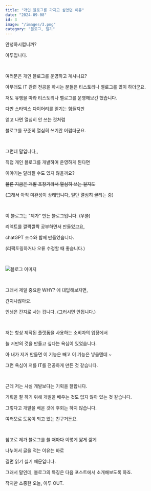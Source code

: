 ```yaml
---
title: "개인 블로그를 가지고 싶었던 이유"
date: "2024-09-08"
id: 3
image: "/images/3.png"
category: "블로그, 일기"
---
```


안녕하시렵니까?

아투입니다.

<br/>

여러분은 개인 블로그를 운영하고 계시나요?

아무래도 IT 관련 전공을 하시는 분들은 티스토리나 벨로그를 많이 하더군요.

저도 유행을 따라 티스토리나 벨로그를 운영해보긴 했습니다.

다만 스타벅스 다이어리를 얻기는 힘들지만

얻고 나면 열심히 안 쓰는 것처럼

블로그를 꾸준히 열심히 쓰기란 어렵더군요.

<br/>

그런데 말입니다,,

직접 개인 블로그를 개발하여 운영하게 된다면 

이야기는 달라질 수도 있지 않을까요?

~~물론 지금은 개발 초창기라서 열심히 쓰는 걸지도~~

(그래서 아직 미완성이 상태입니다, 일단 열심히 굴리는 중)

<br/>

이 블로그는 "제가" 만든 블로그입니다. (우쭐)

리액트를 깔짝깔짝 공부하면서 만들었고요,

chatGPT 조수와 함께 만들었습니다.

(리팩토링하거나 오류 수정할 때 좋습니다.)

<br/>

![블로그 이미지](/images/3.png)

<br/>

그래서 제일 중요한 WHY? 에 대답해보자면,

간지나잖아요.

인생은 간지로 사는 겁니다. (그러시면 안됩니다.)

<br/>

저는 항상 제작된 플랫폼을 사용하는 소비자의 입장에서

늘 저만의 것을 만들고 싶다는 욕심이 있었습니다.

아 내가 저거 만들면 이 기능은 빼고 이 기능은 넣을텐데 ~

그런 욕심이 저를 IT를 전공하게 만든 것 같습니다.

<br/>

근데 저는 사실 개발보다는 기획을 잘합니다.

기획을 잘 하기 위해 개발을 배우는 것도 없지 않아 있는 것 같습니다.

그렇다고 개발을 배운 것에 후회는 하지 않습니다.

여러모로 도움이 되고 있는 친구거든요.

<br/>

참고로 제가 블로그를 쓸 때마다 이렇게 짧게 짧게

나누어서 글을 적는 이유는 바로

길면 읽기 싫기 때문입니다.

그래서 말인데, 블로그의 특징은 다음 포스트에서 소개해보도록 하죠.

작지만 소중한 오늘, 아투 OUT.
